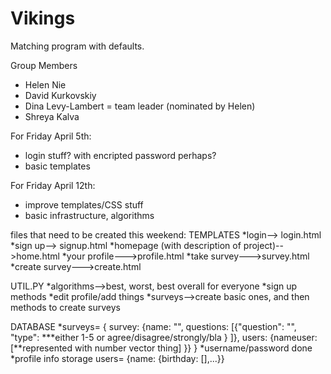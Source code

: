 Vikings
=======

Matching program with defaults. 

Group Members 
* Helen Nie
* David Kurkovskiy
* Dina Levy-Lambert = team leader (nominated by Helen)
* Shreya Kalva


For Friday April 5th:
* login stuff? with encripted password perhaps?
* basic templates

For Friday April 12th:
* improve templates/CSS stuff
* basic infrastructure, algorithms


files that need to be created this weekend:
TEMPLATES
*login--> login.html
*sign up--> signup.html
*homepage (with description of project)-->home.html
*your profile--->profile.html
*take survey--->survey.html
*create survey--->create.html

UTIL.PY
*algorithms-->best, worst, best overall for everyone
*sign up methods
*edit profile/add things
*surveys-->create basic ones, and then methods to create surveys

DATABASE
*surveys= { survey: {name: "", questions: [{"question": "", "type": ***either 1-5 or agree/disagree/strongly/bla } ]}, users: {nameuser: [**represented with number vector thing] }}  }
*username/password done
*profile info storage users= {name: {birthday: [],...}}